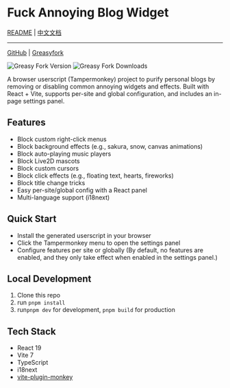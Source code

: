 # Fuck Annoying Blog Widget

[README](README.md) | [中文文档](README_zh-CN.md)

------

[GitHub](https://github.com/qixing-jk/fuck-annoying-blog-widget) |
[Greasyfork](https://greasyfork.org/scripts/543963)

![Greasy Fork Version](https://img.shields.io/greasyfork/v/543963)
![Greasy Fork Downloads](https://img.shields.io/greasyfork/dt/543963)

A browser userscript (Tampermonkey) project to purify personal blogs by removing or disabling common annoying widgets
and effects. Built with React + Vite, supports per-site and global configuration, and includes an in-page settings
panel.

## Features

- Block custom right-click menus
- Block background effects (e.g., sakura, snow, canvas animations)
- Block auto-playing music players
- Block Live2D mascots
- Block custom cursors
- Block click effects (e.g., floating text, hearts, fireworks)
- Block title change tricks
- Easy per-site/global config with a React panel
- Multi-language support (i18next)

## Quick Start

- Install the generated userscript in your browser
- Click the Tampermonkey menu to open the settings panel
- Configure features per site or globally (By default, no features are enabled, and they only take effect when enabled
  in the settings panel.)

## Local Development

1. Clone this repo
2. run `pnpm install`
3. run`pnpm dev` for development, `pnpm build` for production

## Tech Stack

- React 19
- Vite 7
- TypeScript
- i18next
- [vite-plugin-monkey](https://github.com/lisonge/vite-plugin-monkey)
